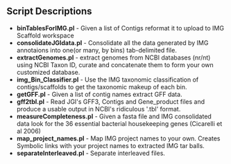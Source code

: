 ## Script Descriptions
* **binTablesForIMG.pl**	-	Given a list of Contigs reformat it to upload to IMG Scaffold workspace
* **consolidateJGIdata.pl**	-	Consolidate all the data generated by IMG annotaions into one(or many, by bins) tab-delimited file.
* **extractGenomes.pl**	-	extract genomes from NCBI databases (nr/nt) using NCBI Taxon ID, curate and concatenate them to form your own customized database.
* **img\_Bin\_Classifier.pl**	-	Use the IMG taxonomic classification of contigs/scaffolds to get the taxonomic makeup of each bin.
* **getGFF.pl**	-	Given a list of contig names extract GFF data.
* **gff2tbl.pl**	-	Read JGI's GFF3, Contigs and Gene_product files and produce a usable output in NCBI's ridiculous '.tbl' format.
* **measureCompleteness.pl**	-	Given a fasta file and IMG consolidated data look for the 36 essential bacterial housekeeping genes (Cicarelli et al 2006)
* **map\_project\_names.pl**	-	Map IMG project names to your own. Creates Symbolic links with your project names to extracted IMG tar balls.
* **separateInterleaved.pl**	-       Separate interleaved files.

